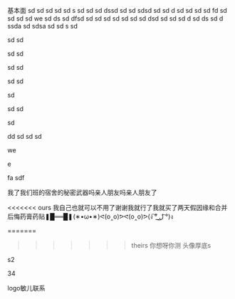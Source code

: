 基本面
sd
sd
sd
sd
sd
s
sd
sd
sd
dssd
sd
sd
sdsd
sd
sd
d
sd
sd
sd
sd
fd
sd
sd
sd
sd
we
sd
ds
sd
dfsd
sd
sd
sd
sd
sd
sd
sd
dsd
sd
sd
sd
d
sd
ds
sd
d
ssda
sd
sdsa
sd
sd
s
sd

sd
sd


sd
sd



sd
sd



sd
sd

sd

sd
sd


sd


dd
sd
sd
sd

we


e

fa
sdf

我了我们班的宿舍的秘密武器吗亲人朋友吗亲人朋友了

<<<<<<< ours
我自己也就可以不用了谢谢我就行了我就买了两天假因缘和合并后悔药膏药贴❚█══█❚(∗•ω•∗)ᕙ(o‸o)ᕗᕙ(o‸o)ᕗ(ง ͠° ͟ل͜ ͡°)ง


=======
>>>>>>> theirs
你想呀你测
头像厚底s


s2

34



logo敏儿联系